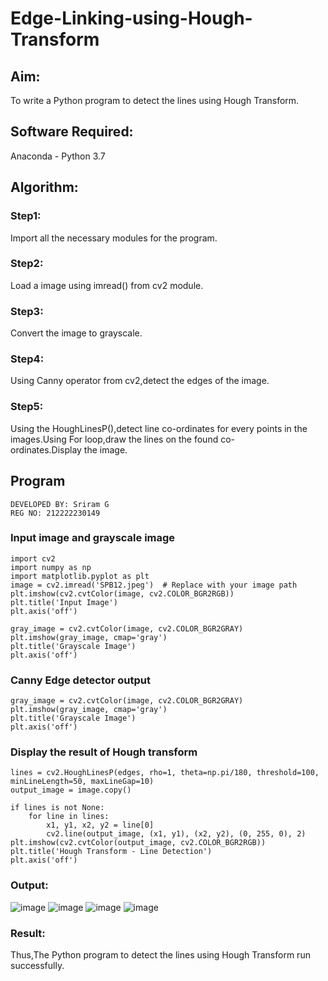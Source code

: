 # Edge-Linking-using-Hough-Transform
## Aim:
To write a Python program to detect the lines using Hough Transform.

## Software Required:
Anaconda - Python 3.7

## Algorithm:
### Step1:

Import all the necessary modules for the program.
### Step2:

Load a image using imread() from cv2 module.
### Step3:

Convert the image to grayscale.
### Step4:

Using Canny operator from cv2,detect the edges of the image.
### Step5:

Using the HoughLinesP(),detect line co-ordinates for every points in the images.Using For loop,draw the lines on the found co-ordinates.Display the image.
## Program 
```
DEVELOPED BY: Sriram G
REG NO: 212222230149
```
### Input image and grayscale image
```
import cv2
import numpy as np
import matplotlib.pyplot as plt
image = cv2.imread('SPB12.jpeg')  # Replace with your image path
plt.imshow(cv2.cvtColor(image, cv2.COLOR_BGR2RGB))
plt.title('Input Image')
plt.axis('off')
```
```
gray_image = cv2.cvtColor(image, cv2.COLOR_BGR2GRAY)
plt.imshow(gray_image, cmap='gray')
plt.title('Grayscale Image')
plt.axis('off')
```

### Canny Edge detector output
```
gray_image = cv2.cvtColor(image, cv2.COLOR_BGR2GRAY)
plt.imshow(gray_image, cmap='gray')
plt.title('Grayscale Image')
plt.axis('off')
```


### Display the result of Hough transform
```
lines = cv2.HoughLinesP(edges, rho=1, theta=np.pi/180, threshold=100, minLineLength=50, maxLineGap=10)
output_image = image.copy()

if lines is not None:
    for line in lines:
        x1, y1, x2, y2 = line[0]
        cv2.line(output_image, (x1, y1), (x2, y2), (0, 255, 0), 2)
plt.imshow(cv2.cvtColor(output_image, cv2.COLOR_BGR2RGB))
plt.title('Hough Transform - Line Detection')
plt.axis('off')

```

### Output:

![image](https://github.com/user-attachments/assets/a164f1f1-511a-440e-8623-f6cd6099e92a)
![image](https://github.com/user-attachments/assets/93140c04-4549-4f75-8315-d8dbc0fef221)
![image](https://github.com/user-attachments/assets/13701ad0-18a5-4c7a-b6dc-bad835f2aaa6)
![image](https://github.com/user-attachments/assets/49f958fb-e294-4328-9271-609ac080a308)






### Result:
Thus,The Python program to detect the lines using Hough Transform run successfully.

